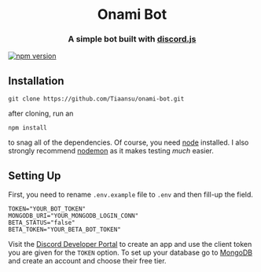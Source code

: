<h1 align="center">
    Onami Bot
</h1>

<h3 align=center>A simple bot built with <a href=https://github.com/discordjs/discord.js>discord.js</a></h3>

<a href="https://www.npmjs.com/package/discord.js"><img src="https://img.shields.io/npm/v/discord.js.svg?maxAge=3600" alt="npm version" /></a>

## Installation
```
git clone https://github.com/Tiaansu/onami-bot.git
```
after cloning, run an
```
npm install
```
to snag all of the dependencies. Of course, you need [node](https://nodejs.org/en/) installed. I also strongly recommend [nodemon](https://www.npmjs.com/package/nodemon) as it makes testing *much* easier.

## Setting Up

First, you need to rename `.env.example` file to `.env` and then fill-up the field.
```
TOKEN="YOUR_BOT_TOKEN"
MONGODB_URI="YOUR_MONGODB_LOGIN_CONN"
BETA_STATUS="false"
BETA_TOKEN="YOUR_BETA_BOT_TOKEN"
```
Visit the [Discord Developer Portal](https://discord.com/developers/applications) to create an app and use the client token you are given for the `TOKEN` option. To set up your database go to [MongoDB](https://cloud.mongodb.com/) and create an account and choose their free tier. 